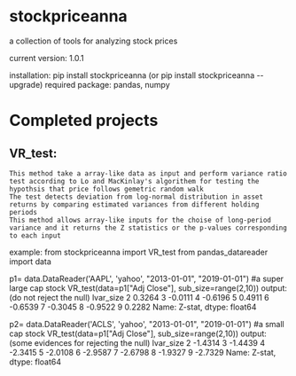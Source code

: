 # stockpriceanna
a collection of tools for analyzing stock prices

current version: 1.0.1

installation:
pip install stockpriceanna (or pip install stockpriceanna --upgrade)
required package: pandas, numpy


Completed projects
======================================================================================================================================
VR_test:
----------------------------
    This method take a array-like data as input and perform variance ratio test according to Lo and MacKinlay's algorithem for testing the hypothsis that price follows gemetric random walk
    The test detects deviation from log-normal distribution in asset returns by comparing estimated variances from different holding periods
    This method allows array-like inputs for the choise of long-period variance and it returns the Z statistics or the p-values corresponding to each input

example:
from stockpriceanna import VR_test
from pandas_datareader import data

p1= data.DataReader('AAPL', 'yahoo', "2013-01-01", "2019-01-01")  #a super large cap stock
VR_test(data=p1["Adj Close"], sub_size=range(2,10))
output:  (do not reject the null)
lvar_size
2    0.3264
3   -0.0111
4   -0.6196
5    0.4911
6   -0.6539
7   -0.3045
8   -0.9522
9    0.2282
Name: Z-stat, dtype: float64

p2= data.DataReader('ACLS', 'yahoo', "2013-01-01", "2019-01-01") #a small cap stock
VR_test(data=p1["Adj Close"], sub_size=range(2,10))
output:  (some evidences for rejecting the null)
lvar_size
2   -1.4314
3   -1.4439
4   -2.3415
5   -2.0108
6   -2.9587
7   -2.6798
8   -1.9327
9   -2.7329
Name: Z-stat, dtype: float64



